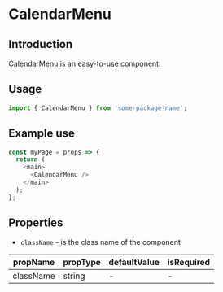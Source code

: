 # CalendarMenu

<!-- STORY -->

## Introduction

CalendarMenu is an easy-to-use component.

## Usage

```javascript
import { CalendarMenu } from 'some-package-name';
```

## Example use

```javascript
const myPage = props => {
  return (
    <main>
      <CalendarMenu />
    </main>
  );
};
```

## Properties

- `className` - is the class name of the component

| propName  | propType | defaultValue | isRequired |
| --------- | -------- | ------------ | ---------- |
| className | string   | -            | -          |
